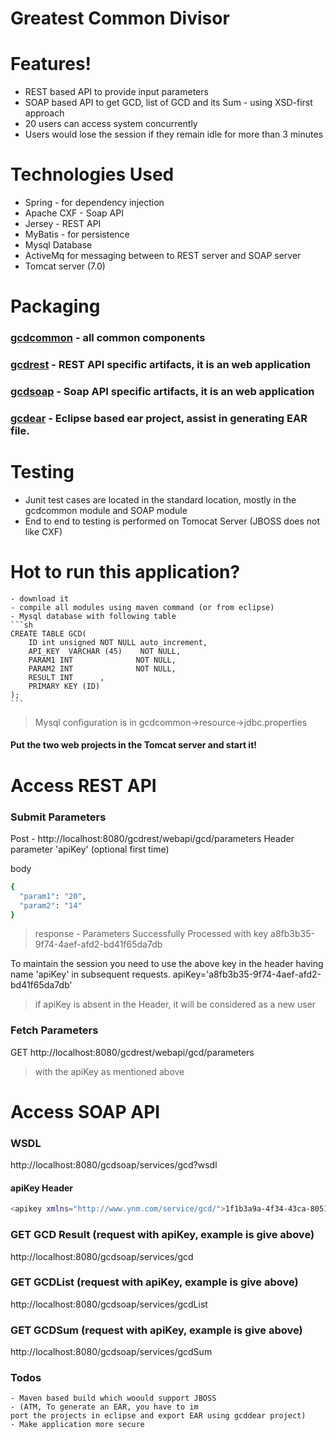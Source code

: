 # Greatest Common Divisor

# Features!
  - REST based API to provide input parameters
  - SOAP based API to get GCD, list of GCD and its Sum
            - using XSD-first approach
  - 20 users can access system concurrently
  - Users would lose the session if they remain idle for more than 3 minutes

# Technologies Used
 - Spring - for dependency injection
 - Apache CXF - Soap API
 - Jersey - REST API
 - MyBatis - for persistence
 - Mysql Database
 - ActiveMq for messaging between to REST server and SOAP server
 - Tomcat server (7.0)

# Packaging
### [gcdcommon](https://github.com/ynmanware/gcd/tree/master/gcdcommon) - all common components 
### [gcdrest](https://github.com/ynmanware/gcd/tree/master/gcdrest) - REST API specific artifacts, it is an web application
### [gcdsoap](https://github.com/ynmanware/gcd/tree/master/gcdsoap) - Soap API specific artifacts, it is an web application  

### [gcdear](https://github.com/ynmanware/gcd/tree/master/gcdear) - Eclipse based ear project, assist in generating EAR file.  

# Testing
   - Junit test cases are located in the standard location, mostly in the gcdcommon module and SOAP module
   - End to end to testing is performed on Tomocat Server (JBOSS does not like CXF)

# Hot to run this application?
    - download it
    - compile all modules using maven command (or from eclipse)
    - Mysql database with following table
    ```sh
    CREATE TABLE GCD(
        ID int unsigned NOT NULL auto_increment,
        API_KEY  VARCHAR (45)    NOT NULL,
        PARAM1 INT              NOT NULL,
        PARAM2 INT              NOT NULL,
        RESULT INT      ,      
        PRIMARY KEY (ID)
    );
    ```
> Mysql configuration is in gcdcommon->resource->jdbc.properties
#### Put the two web projects in the Tomcat server and start it!

# Access REST API
### Submit Parameters
Post - http://localhost:8080/gcdrest/webapi/gcd/parameters
Header parameter  'apiKey' (optional first time)

body
```sh
{
  "param1": "20",
  "param2": "14"
}
```

> response - Parameters Successfully Processed with key a8fb3b35-9f74-4aef-afd2-bd41f65da7db

To maintain the session you need to use the above key in the header having name 'apiKey' in subsequent requests. 
apiKey='a8fb3b35-9f74-4aef-afd2-bd41f65da7db' 
> if apiKey is absent in the Header, it will be considered as a new user

### Fetch Parameters
GET http://localhost:8080/gcdrest/webapi/gcd/parameters 
> with the apiKey as mentioned above

# Access SOAP API
### WSDL
http://localhost:8080/gcdsoap/services/gcd?wsdl
#### apiKey Header
```sh
<apikey xmlns="http://www.ynm.com/service/gcd/">1f1b3a9a-4f34-43ca-8051-9af2c183525e</apikey>
```

### GET GCD Result (request with apiKey, example is give above)
http://localhost:8080/gcdsoap/services/gcd

### GET GCDList (request with apiKey, example is give above)
http://localhost:8080/gcdsoap/services/gcdList

### GET GCDSum (request with apiKey, example is give above)
http://localhost:8080/gcdsoap/services/gcdSum

### Todos
    - Maven based build which woould support JBOSS
    - (ATM, To generate an EAR, you have to im
    port the projects in eclipse and export EAR using gcddear project)
    - Make application more secure